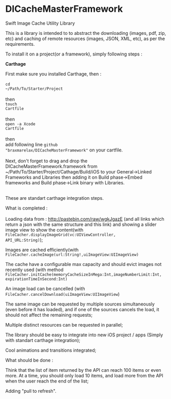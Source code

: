 # DICacheMasterFramework
Swift Image Cache Utility Library

This is a library is intended to to abstract the downloading (images, pdf, zip, etc) and caching of remote resources (images, JSON, XML, etc), as per the requirements.

To install it on a project(or a framework), simply following steps :

<strong>Carthage </br></strong>

First make sure you installed Carthage, then :
</br>
</br>
<code>cd ~/Path/To/Starter/Project</code>
</br>
</br>
then </br>
<code>touch Cartfile</code>
</br>
</br>
then </br>
<code>open -a Xcode Cartfile</code>
</br>
</br>
then
</br>
add following line <code>github "braxmarelax/DICacheMasterFramework"</code> on your cartfile. </br>
 </br>Next, don't forget to drag and drop the DICacheMasterFramework.framework from ~/Path/To/Starter/Project/Cathage/⁨Build⁩/⁨iOS⁩ to your General->Linked Frameworks and Libraries then adding it on Build phase->Embed frameworks and Build phase->Link binary with Libraries. </br></br> 

These are standart carthage integration steps.</br>

What is completed :</br></br>
Loading data from : http://pastebin.com/raw/wgkJgazE (and all links which return a json with the same structure and this link) and showing a slider image view to show the content(with <code>FileCacher.displayImageGrid(vc:UIViewController, API_URL:String)</code>);

Images are cached efficiently(with <code>FileCacher.cacheImage(url:String!,uiImageView:UIImageView)</code>

The cache have a configurable max capacity and should evict images not recently used (with method <code>FileCacher.initCache(memoryCacheSizeInMega:Int,imageNumberLimit:Int, expirationTimeInSecond:Int)</code>

An image load can be cancelled (with <code>FileCacher.cancelDownload(uiImageView:UIImageView</code>)

The same image can be requested by multiple sources simultaneously (even before it has loaded), and if one of the sources cancels the load, it should not affect the remaining requests;

Multiple distinct resources can be requested in parallel;

The library should be easy to integrate into new iOS project / apps (Simply with standart carthage integration);

Cool animations and transitions integrated;

What should be done :

Think that the list of item returned by the API can reach 100 items or even more. At a time, you should only load 10 items, and load more from the API when the user reach the end of the list;

Adding "pull to refresh".
